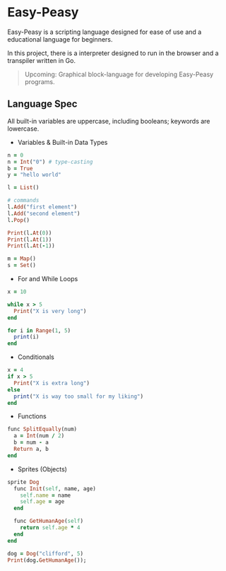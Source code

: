 # Easy-Peasy

Easy-Peasy is a scripting language designed for ease of use and a educational language for beginners.

In this project, there is a interpreter designed to run in the browser and a transpiler written in Go.

> Upcoming: Graphical block-language for developing Easy-Peasy programs.

## Language Spec

All built-in variables are uppercase, including booleans; keywords are lowercase.

- Variables & Built-in Data Types

```rb
n = 0
n = Int("0") # type-casting
b = True
y = "hello world"

l = List()

# commands
l.Add("first element")
l.Add("second element")
l.Pop()

Print(l.At(0))
Print(l.At(1))
Print(l.At(-1))

m = Map()
s = Set()
```

- For and While Loops

```rb
x = 10

while x > 5
  Print("X is very long")
end

for i in Range(1, 5)
  print(i)
end
```

- Conditionals

```rb
x = 4
if x > 5
  Print("X is extra long")
else
  print("X is way too small for my liking")
end
```

- Functions

```rb
func SplitEqually(num)
  a = Int(num / 2)
  b = num - a
  Return a, b
end
```

- Sprites (Objects)

```rb
sprite Dog
  func Init(self, name, age)
    self.name = name
    self.age = age
  end

  func GetHumanAge(self)
    return self.age * 4
  end
end

dog = Dog("clifford", 5)
Print(dog.GetHumanAge());
```
